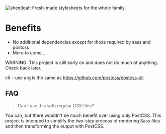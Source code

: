 ![sheetloaf: Fresh-made stylesheets for the whole family.](https://i.imgur.com/BHHYDm9.png)

# Benefits

* No additional dependencies except for those required by sass and postcss
* More to come...

WARNING: This project is still early on and does not do much of anything. Check back later. 

cli --use arg is the same as https://github.com/postcss/postcss-cli

## FAQ

> Can I use this with regular CSS files?

You can, but there wouldn't be much benefit over using only PostCSS. This project is intended to simplify the two-step process of rendering Sass files and then transforming the output with PostCSS.

